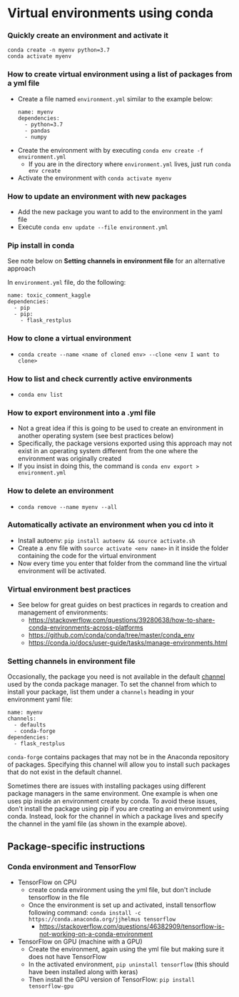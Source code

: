 # Virtual environments using conda

### Quickly create an environment and activate it
```shell
conda create -n myenv python=3.7
conda activate myenv
```

### How to create virtual environment using a list of packages from a yml file
- Create a file named `environment.yml` similar to the example below:
    ```
    name: myenv
    dependencies:
      - python=3.7
      - pandas
      - numpy
    ```
- Create the environment with by executing
    `conda env create -f environment.yml`
    - If you are in the directory where `environment.yml` lives, just run `conda env create`
- Activate the environment with `conda activate myenv`

### How to update an environment with new packages
- Add the new package you want to add to the environment in the yaml file
- Execute `conda env update --file environment.yml`

### Pip install in conda
See note below on __Setting channels in environment file__ for an alternative approach

In `environment.yml` file, do the following:
```
name: toxic_comment_kaggle
dependencies:
  - pip
  - pip:
    - flask_restplus
```

### How to clone a virtual environment
- `conda create --name <name of cloned env> --clone <env I want to clone>`

### How to list and check currently active environments
- `conda env list`

### How to export environment into a .yml file
- Not a great idea if this is going to be used to create an environment in another operating system (see best practices below)
- Specifically, the package versions exported using this approach may not exist in an operating system different from the one where the environment was originally created
- If you insist in doing this, the command is `conda env export > environment.yml`

### How to delete an environment
- `conda remove --name myenv --all`

### Automatically activate an environment when you cd into it
- Install autoenv: `pip install autoenv && source activate.sh`
- Create a .env file with `source activate <env name>` in it inside the folder containing the code for the virtual environment
- Now every time you enter that folder from the command line the virtual environment will be activated.

### Virtual environment best practices
- See below for great guides on best practices in regards to creation and management of environments:
  - https://stackoverflow.com/questions/39280638/how-to-share-conda-environments-across-platforms
  - https://github.com/conda/conda/tree/master/conda_env
  - https://conda.io/docs/user-guide/tasks/manage-environments.html

### Setting channels in environment file
Occasionally, the package you need is not available in the default [channel](https://docs.conda.io/projects/conda/en/latest/user-guide/concepts/channels.html) used by the conda package manager. To set the channel from which to install your package, list them under a `channels` heading in your environment yaml file:

```
name: myenv
channels:
  - defaults
  - conda-forge
dependencies:
  - flask_restplus
```

`conda-forge` contains packages that may not be in the Anaconda repository of packages. Specifying this channel will allow you to install such packages that do not exist in the default channel.

Sometimes there are issues with installing packages using different package managers in the same environment. One example is when one uses pip inside an environment create by conda. To avoid these issues, don't install the package using pip if you are creating an environment using conda. Instead, look for the channel in which a package lives and specify the channel in the yaml file (as shown in the example above).


## Package-specific instructions

### Conda environment and TensorFlow
- TensorFlow on CPU
    + create conda environment using the yml file, but don't include tensorflow in the file
    + Once the environment is set up and activated, install tensorflow following command: `conda install -c https://conda.anaconda.org/jjhelmus tensorflow`
        * https://stackoverflow.com/questions/46382909/tensorflow-is-not-working-on-a-conda-environment
- TensorFlow on GPU (machine with a GPU)
    - Create the environment, again using the yml file but making sure it does not have TensorFlow
    - In the activated environment, `pip uninstall tensorflow` (this should have been installed along with keras)
    - Then install the GPU version of TensorFlow: `pip install tensorflow-gpu`
